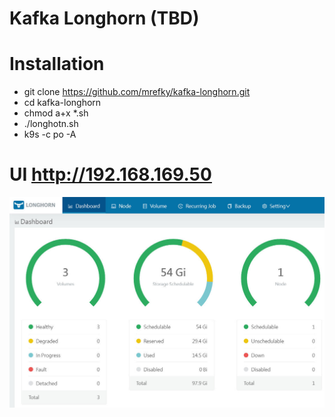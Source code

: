 # Kafka Longhorn (TBD)
# Installation

*  git clone https://github.com/mrefky/kafka-longhorn.git
* cd kafka-longhorn
* chmod a+x *.sh
* ./longhotn.sh
* k9s -c po -A


# UI http://192.168.169.50

![UI](./lh.jpg?raw=true "UI")
